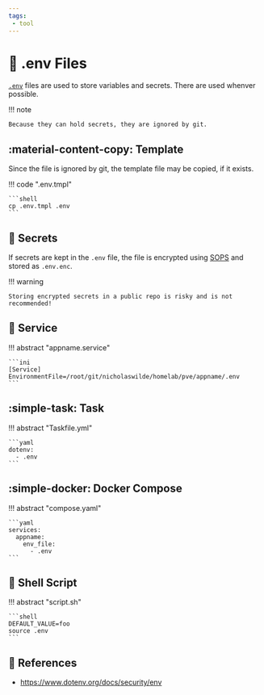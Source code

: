 ```yaml
---
tags:
 - tool
---
```

# :pencil: .env Files

[`.env`][2] files are used to store variables and secrets. There are used whenver possible.

!!! note

    Because they can hold secrets, they are ignored by git.

## :material-content-copy: Template

Since the file is ignored by git, the template file may be copied, if it exists.

!!! code ".env.tmpl"

    ```shell
    cp .env.tmpl .env
    ```

## :key: Secrets

If secrets are kept in the `.env` file, the file is encrypted using [SOPS][1] and stored as `.env.enc`.

!!! warning

    Storing encrypted secrets in a public repo is risky and is not recommended!

## :handshake: Service

!!! abstract "appname.service"

    ```ini
    [Service]
    EnvironmentFile=/root/git/nicholaswilde/homelab/pve/appname/.env
    ```

## :simple-task: Task

!!! abstract "Taskfile.yml"

    ```yaml
    dotenv:
      - .env
    ```

## :simple-docker: Docker Compose

!!! abstract "compose.yaml"

    ```yaml
    services:
      appname:
        env_file:
          - .env
    ```

## :scroll: Shell Script

!!! abstract "script.sh"

    ```shell
    DEFAULT_VALUE=foo
    source .env
    ```
    
## :link: References

- <https://www.dotenv.org/docs/security/env>

[1]: <./sops.md>
[2]: <https://www.dotenv.org/docs/security/env>
